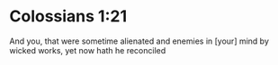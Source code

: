# Colossians 1:21

And you, that were sometime alienated and enemies in [your] mind by wicked works, yet now hath he reconciled